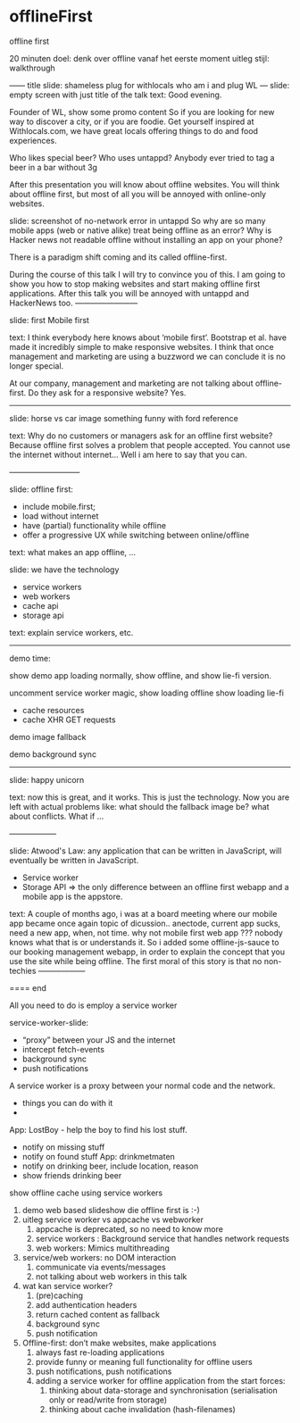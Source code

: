 # offlineFirst
offline first

20 minuten
doel: denk over offline vanaf het eerste moment
uitleg stijl: walkthrough

——
title slide: shameless plug for withlocals
who am i and plug WL
—
slide:  empty screen with just title of the talk
text: Good evening.

Founder of WL, show some promo content
So if you are looking for new way to discover a city, or if you are foodie. Get yourself inspired at Withlocals.com, we have great locals offering things to do and food experiences.

Who likes special beer?
Who uses untappd?
Anybody ever tried to tag a beer in a bar without 3g


After this presentation you will know about offline websites.
You will think about offline first,
but most of all you will be annoyed with online-only websites.

slide: screenshot of no-network error in untappd
So why are so many mobile apps (web or native alike) treat being offline as an error?
Why is Hacker news not readable offline without installing an app on your phone?

There is a paradigm shift coming and its called offline-first.

During the course of this talk I will try to convince you of this.
I am going to show you how to stop making websites and start making offline first applications.
After this talk you will be annoyed with untappd and HackerNews too.
————————

slide: first Mobile first

text:
I think everybody here knows about ‘mobile first’. Bootstrap et al. have made it incredibly simple to make responsive websites. I think that once management and marketing are using a buzzword we can conclude it is no longer special.

At our company, management and marketing are not talking about offline-first. Do they ask for a responsive website? Yes.

------------
slide: horse vs car image something funny with ford reference

text: Why do no customers or managers ask for an offline first website?
Because offline first solves a problem that people accepted.
You cannot use the internet without internet… Well i am here to say that you can.

—————————

slide: offline first:
  - include mobile.first;
- load without internet
- have (partial) functionality while offline
- offer a progressive UX while switching between online/offline

text:
what makes an app offline, …

slide: we have the technology

- service workers
- web workers
- cache api
- storage api

text: explain service workers, etc.

---------
demo time:

show demo app loading normally, show offline, and show lie-fi version.

uncomment service worker magic, show loading offline show loading lie-fi
 - cache resources
 - cache XHR GET requests

demo image fallback

demo background sync

--------------
slide: happy unicorn

text: now this is great, and it works. This is just the technology. Now you are left with actual problems like: what should the fallback image be? what about conflicts. What if ...

——————

slide:
Atwood's Law: any application that can be written in JavaScript, will eventually be written in JavaScript.
+ Service worker
+ Storage API
=>
the only difference between an offline first webapp and a mobile app is the appstore.

text:
A couple of months ago, i was at a board meeting where our mobile app became once again topic of dicussion.. anectode, current app sucks, need a new app, when, not time. why not mobile first web app ??? nobody knows what that is or understands it. So i added some offline-js-sauce to our booking management webapp, in order to explain the concept that you use the site while being offline. The first moral of this story is that no non-techies
——————



==== end

All you need to do is employ a service worker

service-worker-slide:
  -  “proxy” between your JS and the internet
- intercept fetch-events
- background sync
- push notifications

A service worker is a proxy between your normal code and the network.

- things you can do with it
-


App: LostBoy - help the boy to find his lost stuff.
- notify on missing stuff
- notify on found stuff
App: drinkmetmaten
- notify on drinking beer, include location, reason
- show friends drinking beer


show offline cache using service workers





1. demo web based slideshow die offline first is :-)
2. uitleg service worker vs appcache vs webworker
    1. appcache is deprecated, so no need to know more
    2. service workers : Background service that handles network requests
    3. web workers: Mimics multithreading
3. service/web workers: no DOM interaction
    1. communicate via events/messages
    2. not talking about web workers in this talk
4. wat kan service worker?
    1. (pre)caching
    2. add authentication headers
    3. return cached content as fallback
    4. background sync
    5. push notification
5. Offline-first: don’t make websites, make applications
    1. always fast re-loading applications
    2. provide funny or meaning full functionality for offline users
    3. push notifications, push notifications
    4. adding a service worker for offline application from the start forces:
        1. thinking about data-storage and synchronisation (serialisation only or read/write from storage)
        2. thinking about cache invalidation (hash-filenames)
